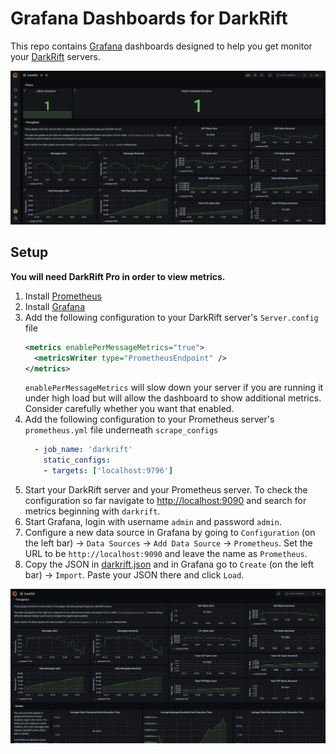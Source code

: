 # Grafana Dashboards for DarkRift
This repo contains [Grafana](https://grafana.com/) dashboards designed to help you get monitor your [DarkRift](https://darkriftnetworking.com) servers.

![Screenshot of Grafana Dashboard](/images/screenshot.png?raw=true)

## Setup
**You will need DarkRift Pro in order to view metrics.**

1. Install [Prometheus](https://prometheus.io/download/)
2. Install [Grafana](https://grafana.com/grafana/download)
3. Add the following configuration to your DarkRift server's `Server.config` file
    ```xml
    <metrics enablePerMessageMetrics="true">
      <metricsWriter type="PrometheusEndpoint" />
    </metrics>
    ```
    `enablePerMessageMetrics` will slow down your server if you are running it under high load but will allow the dashboard to show additional metrics. Consider carefully whether you want that enabled.
4. Add the following configuration to your Prometheus server's `prometheus.yml` file underneath `scrape_configs`
    ```yml
      - job_name: 'darkrift'
        static_configs:
        - targets: ['localhost:9796']
    ```
5. Start your DarkRift server and your Prometheus server. To check the configuration so far navigate to [http://localhost:9090](http://localhost:9090) and search for metrics beginning with `darkrift`.
6. Start Grafana, login with username `admin` and password `admin`.
7. Configure a new data source in Grafana by going to `Configuration` (on the left bar) -> `Data Sources` -> `Add Data Source` -> `Prometheus`. Set the URL to be `http://localhost:9090` and leave the name as `Prometheus`.
8. Copy the JSON in [darkrift.json](./darkrift.json) and in Grafana go to `Create` (on the left bar) -> `Import`. Paste your JSON there and click `Load`.

![Gif of the Grafana Dashboard](/images/demo.gif?raw=true)
